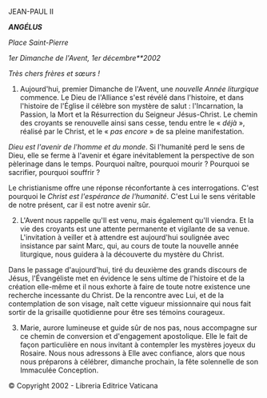 JEAN-PAUL II

***ANGÉLUS***

*Place Saint-Pierre*

*1er Dimanche de l'Avent, 1er décembre**2002*

*Très chers frères et sœurs !*

1. Aujourd'hui, premier Dimanche de l'Avent, une *nouvelle Année liturgique* commence. Le Dieu de l'Alliance s'est révélé dans l'histoire, et dans l'histoire de l'Église il célèbre son mystère de salut : l'Incarnation, la Passion, la Mort et la Résurrection du Seigneur Jésus-Christ. Le chemin des croyants se renouvelle ainsi sans cesse, tendu entre le « *déjà* », réalisé par le Christ, et le « *pas encore* » de sa pleine manifestation.

*Dieu est l'avenir de l'homme et du monde*. Si l'humanité perd le sens de Dieu, elle se ferme à l'avenir et égare inévitablement la perspective de son pèlerinage dans le temps. Pourquoi naître, pourquoi mourir ? Pourquoi se sacrifier, pourquoi souffrir ?

Le christianisme offre une réponse réconfortante à ces interrogations. C'est pourquoi le *Christ est l'espérance de l'humanité*. C'est Lui le sens véritable de notre présent, car il est notre avenir sûr.

2. L'Avent nous rappelle qu'Il est venu, mais également qu'Il viendra. Et la vie des croyants est une attente permanente et vigilante de sa venue. L'invitation à veiller et à attendre est aujourd'hui soulignée avec insistance par saint Marc, qui, au cours de toute la nouvelle année liturgique, nous guidera à la découverte du mystère du Christ.

Dans le passage d'aujourd'hui, tiré du deuxième des grands discours de Jésus, l'Évangéliste met en évidence le sens ultime de l'histoire et de la création elle-même et il nous exhorte à faire de toute notre existence une recherche incessante du Christ. De la rencontre avec Lui, et de la contemplation de son visage, naît cette vigueur missionnaire qui nous fait sortir de la grisaille quotidienne pour être ses témoins courageux.

3. Marie, aurore lumineuse et guide sûr de nos pas, nous accompagne sur ce chemin de conversion et d'engagement apostolique. Elle le fait de façon particulière en nous invitant à contempler les mystères joyeux du Rosaire. Nous nous adressons à Elle avec confiance, alors que nous nous préparons à célébrer, dimanche prochain, la fête solennelle de son Immaculée Conception.

© Copyright 2002 - Libreria Editrice Vaticana